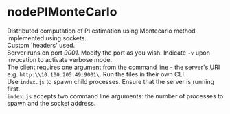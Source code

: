 nodePIMonteCarlo
================

Distributed computation of PI estimation using Montecarlo method implemented using sockets. <br>
Custom 'headers' used.<br>
Server runs on port _9001_. Modify the port as you wish. Indicate `-v` upon invocation to activate verbose mode. <br>
The client requires one argument from the command line - the server's URI e.g. `http:\\10.100.205.49:9001\`. 
Run the files in their own CLI. <br>
Use `index.js` to spawn child processes. Ensure that the server is running first.<br>
`index.js` accepts two command line arguments: the number of processes to spawn and the socket address.

